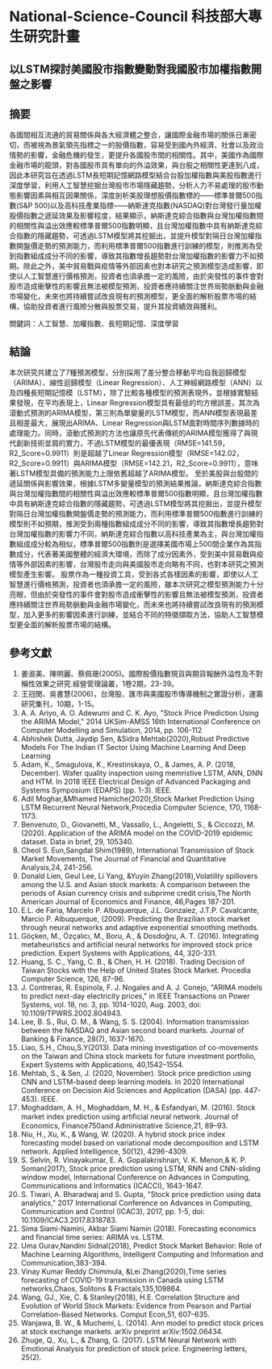 # National-Science-Council 科技部大專生研究計畫
## 以LSTM探討美國股市指數變動對我國股市加權指數開盤之影響

## 摘要
各國間相互流通的貿易關係與各大經濟體之整合，讓國際金融市場的關係日漸密切，而被視為景氣領先指標之一的股價指數，容易受到國內外經濟、社會以及政治情勢的影響，金融危機的發生，更提升各國股市間的相關性。其中，美國作為國際金融市場的龍頭，對各國股市具有單向的外溢效果，與台股之相關性更達到八成，因此本研究旨在透過LSTM長短期記憶網路模型結合台股加權指數與美股指數進行深度學習，利用人工智慧挖掘台灣股市市場隱藏趨勢，分析人力不易處理的股市動態影響因素與相互因果關係，深度剖析美股理想股價指數標的——標準普爾500指數(S&P 500)以及高科技產業指標——納斯達克指數(NASDAQ)對台灣發行量加權股價指數之遞延效果及影響程度，結果顯示，納斯達克綜合指數與台灣加權指數間的相關性與溢出效應較標準普爾500指數明顯，且台灣加權指數中具有納斯達克綜合指數的隱藏趨勢，可透過LSTM模型將其挖掘出，並提升模型對隔日台灣加權指數開盤價走勢的預測能力，而利用標準普爾500指數進行訓練的模型，則推測為受到指數組成成分不同的影響，導致其指數增長趨勢對台灣加權指數的影響力不如預期。除此之外，美中貿易戰與疫情等外部因素也對本研究之預測模型造成影響，即使以人工智慧進行價格預測，投資者也須承擔一定的風險，由於突發性的事件會對股市造成衝擊性的影響且無法被模型預測，投資者應持續關注世界局勢脈動與金融市場變化，未來也將持續嘗試改良現有的預測模型，更全面的解析股票市場的結構，協助投資者進行風險分散與股票交易，提升其投資績效與獲利。

關鍵詞：人工智慧、加權指數、長短期記憶、深度學習

## 結論
本次研究共建立了7種預測模型，分別採用了差分整合移動平均自我迴歸模型（ARIMA）、線性迴歸模型（Linear Regression）、人工神經網路模型（ANN）以及四種長短期記憶模（LSTM），除了比較各種模型的預測表現外，並根據實驗結果發現，在平均表現上，Linear Regression模型具有最低的均方根誤差，其次為滾動式預測的ARIMA模型，第三則為單變量的LSTM模型，而ANN模型表現最差且相差最大，展現出ARIMA、Linear Regression與LSTM面對時間序列數據時的處理能力。同時，滾動式預測的方法也讓原先代表傳統的ARIMA模型獲得了與現代創新技術並肩的實力，不過LSTM模型的最優表現（RMSE=141.59，R2_Score=0.9911）則是超越了Linear Regression模型（RMSE=142.02，R2_Score=0.9911）與ARIMA模型（RMSE=142.21，R2_Score=0.9911），意味著LSTM模型具備的預測能力上限依舊超越了ARIMA模型。
	至於美股與台股間的遞延關係與影響效果，根據LSTM多變量模型的預測結果推論，納斯達克綜合指數與台灣加權指數間的相關性與溢出效應較標準普爾500指數明顯，且台灣加權指數中具有納斯達克綜合指數的隱藏趨勢，可透過LSTM模型將其挖掘出，並提升模型對隔日台灣加權指數開盤價走勢的預測能力，而利用標準普爾500指數進行訓練的模型則不如預期，推測受到兩種指數組成成分不同的影響，導致其指數增長趨勢對台灣加權指數的影響力不同，納斯達克綜合指數以高科技產業為主，與台灣加權指數組成成分較為相似，標準普爾500指數則是選擇美國市場上500間企業作為其指數成分，代表著美國整體的經濟大環境，而除了成分因素外，受到美中貿易戰與疫情等外部因素的影響，台灣股市走向與美國股市走向略有不同，也對本研究之預測模型產生影響。
	股票作為一種投資工具，受到各式各樣因素的影響，即使以人工智慧進行價格預測，投資者也須承擔一定的風險，雖本次研究之模型預測能力十分亮眼，但由於突發性的事件會對股市造成衝擊性的影響且無法被模型預測，投資者應持續關注世界局勢脈動與金融市場變化，而未來也將持續嘗試改良現有的預測模型，加入更多的影響因素進行訓練，並結合不同的特徵擷取方法，協助人工智慧模型更全面的解析股票市場的結構。

## 參考文獻
1.	姜淑美、陳明麗、蔡佩珊(2005)。國際股價指數現貨與期貨報酬外溢性及不對稱性效果之研究.經營管理論叢，1卷2期，23-39。
2.	王冠閔、吳書慧(2006)，台灣股、匯市與美國股市傳導機制之實證分析，運籌研究集刊，10期，1-15。
3.	A. A. Ariyo, A. O. Adewumi and C. K. Ayo, "Stock Price Prediction Using the ARIMA Model," 2014 UKSim-AMSS 16th International Conference on Computer Modelling and Simulation, 2014, pp. 106-112
4.	Abhishek Dutta, Jaydip Sen, &Sidra Mehtab(2020),Robust Predictive Models For The Indian IT Sector Using Machine Learning And Deep Learning 
5.	Adam, K., Smagulova, K., Krestinskaya, O., & James, A. P. (2018, December). Wafer quality inspection using memristive LSTM, ANN, DNN and HTM. In 2018 IEEE Electrical Design of Advanced Packaging and Systems Symposium (EDAPS) (pp. 1-3). IEEE.
6.	Adil Moghar,&Mhamed Hamiche(2020),Stock Market Prediction Using LSTM Recurrent Neural Network,Procedia Computer Science, 170, 1168-1173.
7.	Benvenuto, D., Giovanetti, M., Vassallo, L., Angeletti, S., & Ciccozzi, M. (2020). Application of the ARIMA model on the COVID-2019 epidemic dataset. Data in brief, 29, 105340.
8.	Cheol S. Eun,Sangdal Shim(1989), International Transmission of Stock Market Movements, The Journal of Financial and Quantitative Analysis,24, 241-256.
9.	Donald Lien, Geul Lee, Li Yang, &Yuyin Zhang(2018),Volatility spillovers among the U.S. and Asian stock markets: A comparison between the periods of Asian currency crisis and subprime credit crisis,The North American Journal of Economics and Finance, 46,Pages 187-201.
10.	E.L. de Faria, Marcelo P. Albuquerque, J.L. Gonzalez, J.T.P. Cavalcante, Marcio P. Albuquerque, (2009). Predicting the Brazilian stock market through neural networks and adaptive exponential smoothing methods.
11.	Göçken, M., Özçalıcı, M., Boru, A., & Dosdoğru, A. T. (2016). Integrating metaheuristics and artificial neural networks for improved stock price prediction. Expert Systems with Applications, 44, 320-331.
12.	Huang, S. C., Yang, C. B., & Chen, H. H. (2018). Trading Decision of Taiwan Stocks with the Help of United States Stock Market. Procedia Computer Science, 126, 87-96.
13.	J. Contreras, R. Espinola, F. J. Nogales and A. J. Conejo, "ARIMA models to predict next-day electricity prices," in IEEE Transactions on Power Systems, vol. 18, no. 3, pp. 1014-1020, Aug. 2003, doi: 10.1109/TPWRS.2002.804943.
14.	Lee, B. S., Rui, O. M., & Wang, S. S. (2004). Information transmission between the NASDAQ and Asian second board markets. Journal of Banking & Finance, 28(7), 1637-1670.
15.	Liao, S.H., Chou,S.Y(2013). Data mining investigation of co-movements on the Taiwan and China stock markets for future investment portfolio, Expert Systems with Applications, 40,1542–1554.
16.	Mehtab, S., & Sen, J. (2020, November). Stock price prediction using CNN and LSTM-based deep learning models. In 2020 International Conference on Decision Aid Sciences and Application (DASA) (pp. 447-453). IEEE.
17.	Moghaddam, A. H., Moghaddam, M. H., & Esfandyari, M. (2016). Stock market index prediction using artiﬁcial neural network. Journal of Economics, Finance750and Administrative Science,21, 89–93.
18.	Niu, H., Xu, K., & Wang, W. (2020). A hybrid stock price index forecasting model based on variational mode decomposition and LSTM network. Applied Intelligence, 50(12), 4296-4309.
19.	S. Selvin, R. Vinayakumar, E. A. Gopalakrishnan, V. K. Menon,& K. P. Soman(2017), Stock price prediction using LSTM, RNN and CNN-sliding window model, International Conference on Advances in Computing, Communications and Informatics (ICACCI), 1643-1647.
20.	S. Tiwari, A. Bharadwaj and S. Gupta, "Stock price prediction using data analytics," 2017 International Conference on Advances in Computing, Communication and Control (ICAC3), 2017, pp. 1-5, doi: 10.1109/ICAC3.2017.8318783.
21.	Sima Siami-Namini, Akbar Siami Namin (2018). Forecasting economics and financial time series: ARIMA vs. LSTM.
22.	Uma Gurav,Nandini Sidnal(2018), Predict Stock Market Behavior: Role of Machine Learning Algorithms, Intelligent Computing and Information and Communication,383-394.
23.	Vinay Kumar Reddy Chimmula, &Lei Zhang(2020),Time series forecasting of COVID-19 transmission in Canada using LSTM networks,Chaos, Solitons & Fractals,135,109864.
24.	Wang, GJ., Xie, C. & Stanley(2018), H.E. Correlation Structure and Evolution of World Stock Markets: Evidence from Pearson and Partial Correlation-Based Networks. Comput Econ,51, 607–635. 
25.	Wanjawa, B. W., & Muchemi, L. (2014). Ann model to predict stock prices at stock exchange markets. arXiv preprint arXiv:1502.06434.
26.	Zhuge, Q., Xu, L., & Zhang, G. (2017). LSTM Neural Network with Emotional Analysis for prediction of stock price. Engineering letters, 25(2).




